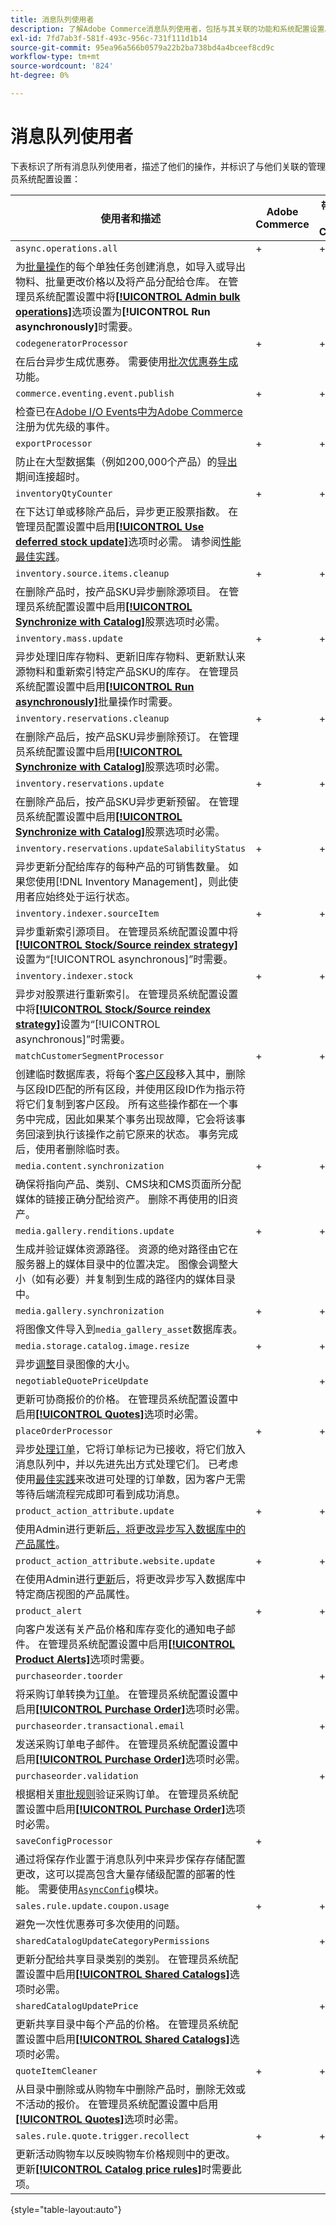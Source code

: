 ```yaml
---
title: 消息队列使用者
description: 了解Adobe Commerce消息队列使用者，包括与其关联的功能和系统配置设置。
exl-id: 7fd7ab3f-581f-493c-956c-731f111d1b14
source-git-commit: 95ea96a566b0579a22b2ba738bd4a4bceef8cd9c
workflow-type: tm+mt
source-wordcount: '824'
ht-degree: 0%

---
```


# 消息队列使用者

下表标识了所有消息队列使用者，描述了他们的操作，并标识了与他们关联的管理员系统配置设置：

| 使用者和描述 | Adobe Commerce | 带有B2B的Adobe Commerce | Magento Open Source |
|----------------------------------------------------------------------------------------------------------------------------------------------------------------------------------------------------------------------------------------------------------------------------------------------------------------------------------------------------------------------------------------------------------------------------------------------------------------------------------------------------------------------------------------------|----------------|-------------------------|---------------------|
| `async.operations.all` | + | + | + |
| 为[批量操作](https://developer.adobe.com/commerce/php/development/components/message-queues/bulk-operations/)的每个单独任务创建消息，如导入或导出物料、批量更改价格以及将产品分配给仓库。 在管理员系统配置设置中将&#x200B;[**[!UICONTROL Admin bulk operations]**](https://experienceleague.adobe.com/en/docs/commerce-admin/config/catalog/inventory#admin-bulk-operations)选项设置为&#x200B;**[!UICONTROL Run asynchronously]**&#x200B;时需要。 |                |                         |                     |
| `codegeneratorProcessor` | + | + | + |
| 在后台异步生成优惠券。 需要使用[批次优惠券生成](https://experienceleague.adobe.com/docs/commerce-admin/marketing/promotions/cart-rules/price-rules-cart-coupon.html#method-2%3A-generate-a-batch-of-coupons)功能。 |                |                         |                     |
| `commerce.eventing.event.publish` | + | + |                     |
| 检查已在[Adobe I/O Events中为Adobe Commerce](https://developer.adobe.com/commerce/events/get-started/)注册为优先级的事件。 |
| `exportProcessor` | + | + | + |
| 防止在大型数据集（例如200,000个产品）的[导出](https://experienceleague.adobe.com/docs/commerce-admin/systems/data-transfer/data-export.html)期间连接超时。 |                |                         |                     |
| `inventoryQtyCounter` | + | + |                     |
| 在下达订单或移除产品后，异步更正股票指数。 在管理员配置设置中启用&#x200B;[**[!UICONTROL Use deferred stock update]**](https://experienceleague.adobe.com/en/docs/commerce-admin/config/catalog/inventory#product-stock-options)选项时必需。 请参阅[性能最佳实践](https://experienceleague.adobe.com/docs/commerce-operations/performance-best-practices/configuration.html#deferred-stock-update)。 |                |                         |                     |
| `inventory.source.items.cleanup` | + | + | + |
| 在删除产品时，按产品SKU异步删除源项目。 在管理员系统配置设置中启用&#x200B;[**[!UICONTROL Synchronize with Catalog]**](https://experienceleague.adobe.com/en/docs/commerce-admin/config/catalog/inventory)股票选项时必需。 |                |                         |                     |
| `inventory.mass.update` | + | + | + |
| 异步处理旧库存物料、更新旧库存物料、更新默认来源物料和重新索引特定产品SKU的库存。 在管理员系统配置设置中启用&#x200B;[**[!UICONTROL Run asynchronously]**](https://experienceleague.adobe.com/en/docs/commerce-admin/config/catalog/inventory#admin-bulk-operations)批量操作时需要。 |                |                         |                     |
| `inventory.reservations.cleanup` | + | + | + |
| 在删除产品后，按产品SKU异步删除预订。 在管理员系统配置设置中启用&#x200B;[**[!UICONTROL Synchronize with Catalog]**](https://experienceleague.adobe.com/en/docs/commerce-admin/config/catalog/inventory)股票选项时必需。 |                |                         |                     |
| `inventory.reservations.update` | + | + | + |
| 在删除产品后，按产品SKU异步更新预留。 在管理员系统配置设置中启用&#x200B;[**[!UICONTROL Synchronize with Catalog]**](https://experienceleague.adobe.com/en/docs/commerce-admin/config/catalog/inventory)股票选项时必需。 |                |                         |                     |
| `inventory.reservations.updateSalabilityStatus` | + | + | + |
| 异步更新分配给库存的每种产品的可销售数量。 如果您使用[!DNL Inventory Management]，则此使用者应始终处于运行状态。 |                |                         |                     |
| `inventory.indexer.sourceItem` | + | + | + |
| 异步重新索引源项目。 在管理员系统配置设置中将&#x200B;[**[!UICONTROL Stock/Source reindex strategy]**](https://experienceleague.adobe.com/en/docs/commerce-admin/config/catalog/inventory#inventory-indexer-settings)设置为“[!UICONTROL asynchronous]”时需要。 |                |                         |                     |
| `inventory.indexer.stock` | + | + | + |
| 异步对股票进行重新索引。 在管理员系统配置设置中将&#x200B;[**[!UICONTROL Stock/Source reindex strategy]**](https://experienceleague.adobe.com/en/docs/commerce-admin/config/catalog/inventory#inventory-indexer-settings)设置为“[!UICONTROL asynchronous]”时需要。 |                |                         |                     |
| `matchCustomerSegmentProcessor` | + | + |                     |
| 创建临时数据库表，将每个[客户区段](https://experienceleague.adobe.com/en/docs/commerce-admin/customers/segments/customer-segments)移入其中，删除与区段ID匹配的所有区段，并使用区段ID作为指示符将它们复制到客户区段。 所有这些操作都在一个事务中完成，因此如果某个事务出现故障，它会将该事务回滚到执行该操作之前它原来的状态。 事务完成后，使用者删除临时表。 |                |                         |                     |
| `media.content.synchronization` | + | + | + |
| 确保将指向产品、类别、CMS块和CMS页面所分配媒体的链接正确分配给资产。 删除不再使用的旧资产。 |                |                         |                     |
| `media.gallery.renditions.update` | + | + | + |
| 生成并验证媒体资源路径。 资源的绝对路径由它在服务器上的媒体目录中的位置决定。 图像会调整大小（如有必要）并复制到生成的路径内的媒体目录中。 |                |                         |                     |
| `media.gallery.synchronization` | + | + | + |
| 将图像文件导入到`media_gallery_asset`数据库表。 |                |                         |                     |
| `media.storage.catalog.image.resize` | + | + | + |
| 异步[调整](https://developer.adobe.com/commerce/frontend-core/guide/themes/configure/#resize-catalog-images)目录图像的大小。 |                |                         |                     |
| `negotiableQuotePriceUpdate` |                | + |                     |
| 更新可协商报价的价格。 在管理员系统配置设置中启用&#x200B;[**[!UICONTROL Quotes]**](https://experienceleague.adobe.com/en/docs/commerce-admin/b2b/quotes/quotes)选项时必需。 |                |                         |                     |
| `placeOrderProcessor` | + | + |                     |
| 异步[处理订单](https://developer.adobe.com/commerce/php/module-reference/module-async-order/)，它将订单标记为已接收，将它们放入消息队列中，并以先进先出方式处理它们。 已考虑使用[最佳实践](../../implementation-playbook/best-practices/maintenance/order-processing-configuration.md)来改进可处理的订单数，因为客户无需等待后端流程完成即可看到成功消息。 |                |                         |                     |
| `product_action_attribute.update` | + | + | + |
| 使用Admin进行更新[后，将更改异步写入数据库中的产品属性](https://experienceleague.adobe.com/docs/commerce-admin/catalog/product-attributes/create/bulk-product-attribute-update.html)。 |                |                         |                     |
| `product_action_attribute.website.update` | + | + | + |
| 在使用Admin进行[更新](https://experienceleague.adobe.com/docs/commerce-admin/catalog/product-attributes/create/bulk-product-attribute-update.html)后，将更改异步写入数据库中特定商店视图的产品属性。 |                |                         |                     |
| `product_alert` | + | + | + |
| 向客户发送有关产品价格和库存变化的通知电子邮件。 在管理员系统配置设置中启用&#x200B;[**[!UICONTROL Product Alerts]**](https://experienceleague.adobe.com/docs/commerce-admin/inventory/configuration/product-alerts/alert-setup.html)选项时需要。 |                |                         |                     |
| `purchaseorder.toorder` |                | + |                     |
| 将采购订单转换为[订单](https://experienceleague.adobe.com/en/docs/commerce-admin/b2b/purchase-orders/purchase-order-flow#approval-rules)。 在管理员系统配置设置中启用&#x200B;[**[!UICONTROL Purchase Order]**](https://experienceleague.adobe.com/docs/commerce-admin/b2b/purchase-orders/purchase-order-flow.html)选项时必需。 |                |                         |                     |
| `purchaseorder.transactional.email` |                | + |                     |
| 发送采购订单电子邮件。 在管理员系统配置设置中启用&#x200B;[**[!UICONTROL Purchase Order]**](https://experienceleague.adobe.com/docs/commerce-admin/b2b/purchase-orders/purchase-order-flow.html)选项时必需。 |                |                         |                     |
| `purchaseorder.validation` |                | + |                     |
| 根据相关[审批规则](https://experienceleague.adobe.com/en/docs/commerce-admin/b2b/purchase-orders/account-dashboard-approval-rules)验证采购订单。 在管理员系统配置设置中启用&#x200B;[**[!UICONTROL Purchase Order]**](https://experienceleague.adobe.com/docs/commerce-admin/b2b/purchase-orders/purchase-order-flow.html)选项时必需。 |                |                         |                     |
| `saveConfigProcessor` | + |                         | + |
| 通过将保存作业置于消息队列中来异步保存存储配置更改，这可以提高包含大量存储级配置的部署的性能。 需要使用[`AsyncConfig`](../../performance/configuration.md#asynchronous-configuration-save)模块。 |                |                         |                     |
| `sales.rule.update.coupon.usage` | + | + | + |
| 避免一次性优惠券可多次使用的问题。 |                |                         |                     |
| `sharedCatalogUpdateCategoryPermissions` |                | + |                     |
| 更新分配给共享目录类别的类别。 在管理员系统配置设置中启用&#x200B;[**[!UICONTROL Shared Catalogs]**](https://experienceleague.adobe.com/en/docs/commerce-admin/b2b/shared-catalogs/catalog-shared)选项时必需。 |                |                         |                     |
| `sharedCatalogUpdatePrice` |                | + |                     |
| 更新共享目录中每个产品的价格。 在管理员系统配置设置中启用&#x200B;[**[!UICONTROL Shared Catalogs]**](https://experienceleague.adobe.com/en/docs/commerce-admin/b2b/shared-catalogs/catalog-shared)选项时必需。 |                |                         |                     |
| `quoteItemCleaner` | + | + |                     |
| 从目录中删除或从购物车中删除产品时，删除无效或不活动的报价。 在管理员系统配置设置中启用&#x200B;[**[!UICONTROL Quotes]**](https://experienceleague.adobe.com/en/docs/commerce-admin/b2b/quotes/quotes)选项时必需。 |                |                         |                     |
| `sales.rule.quote.trigger.recollect` | + | + | + |
| 更新活动购物车以反映购物车价格规则中的更改。 更新&#x200B;[**[!UICONTROL Catalog price rules]**](https://experienceleague.adobe.com/docs/commerce-admin/marketing/promotions/catalog-rules/price-rules-catalog.html)时需要此项。 |                |                         |                     |

{style="table-layout:auto"}
